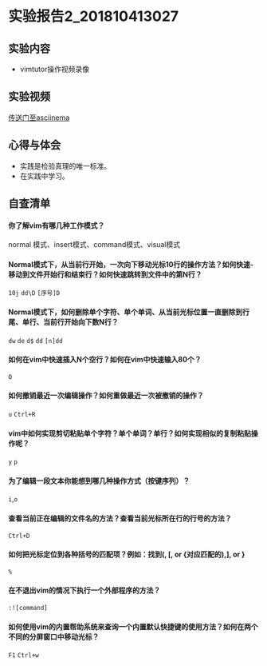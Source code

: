 # 实验报告2_201810413027
## 实验内容
- vimtutor操作视频录像
## 实验视频
[传送门至asciinema](https://asciinema.org/a/ci9b3FRWz19SuGyU6IcM2jmRO)

## 心得与体会
- 实践是检验真理的唯一标准。
- 在实践中学习。

## 自查清单
#### 你了解vim有哪几种工作模式？
   normal 模式、insert模式、command模式、visual模式
#### Normal模式下，从当前行开始，一次向下移动光标10行的操作方法？如何快速- 移动到文件开始行和结束行？如何快速跳转到文件中的第N行？
`10j`
`dd\D`
`[序号]D`
#### Normal模式下，如何删除单个字符、单个单词、从当前光标位置一直删除到行尾、单行、当前行开始向下数N行？
`dw` `de` `d$` `dd` `[n]dd`
#### 如何在vim中快速插入N个空行？如何在vim中快速输入80个？
`O` 
#### 如何撤销最近一次编辑操作？如何重做最近一次被撤销的操作？
`u`  `Ctrl+R`
#### vim中如何实现剪切粘贴单个字符？单个单词？单行？如何实现相似的复制粘贴操作呢？
`y` `p`
#### 为了编辑一段文本你能想到哪几种操作方式（按键序列）？
`i`,`o`
#### 查看当前正在编辑的文件名的方法？查看当前光标所在行的行号的方法？
`Ctrl+D`

#### 如何把光标定位到各种括号的匹配项？例如：找到(, [, or {对应匹配的),], or }
`%`
#### 在不退出vim的情况下执行一个外部程序的方法？
```:![command]```
#### 如何使用vim的内置帮助系统来查询一个内置默认快捷键的使用方法？如何在两个不同的分屏窗口中移动光标？
`F1`
`Ctrl+w`
